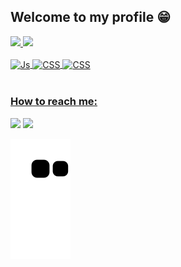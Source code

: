 ## Welcome to my profile 😁

 <div>
   <a href="https://github.com/GustaDaHora">
   <img height="180em" src="https://github-readme-stats.vercel.app/api?username=GustaDaHora&show_icons=true&theme=merko&include_all_commits=true&count_private=true"/>
   <img height="180em" src="https://github-readme-stats.vercel.app/api/top-langs/?username=GustaDaHora&layout=compact&langs_count=6&theme=merko"/>
</div>
    
<div style="display: inline_block"><br>
  <img align="center" alt="Js" height="30" width="40" src="https://cdn.jsdelivr.net/gh/devicons/devicon/icons/typescript/typescript-original.svg">
<img align="center" alt="CSS" height="30" width="40" src="https://cdn.jsdelivr.net/gh/devicons/devicon/icons/react/react-original.svg" />
<img align="center" alt="CSS" height="30" width="40" src="https://cdn.jsdelivr.net/gh/devicons/devicon/icons/electron/electron-original.svg">
</div>
 <br>
 
  ### How to reach me:
 
<div> 
  <a href = "mailto:gustadahora68@gmail.com"><img src="https://img.shields.io/badge/-Gmail-%23333?style=for-the-badge&logo=gmail&logoColor=white" target="_blank"></a>
  <a href="https://www.linkedin.com/in/gustavo-dahora/" target="_blank"><img src="https://img.shields.io/badge/-LinkedIn-%230077B5?style=for-the-badge&logo=linkedin&logoColor=white" target="_blank"></a> 
 
  ![Snake animation](https://github.com/GustaDaHora/GustaDaHora/blob/output/github-contribution-grid-snake.svg)

</div>
